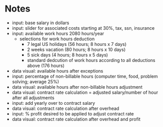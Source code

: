 # Notes

<!-- contract rate calculation -->
- input: base salary in dollars
- input: slider for associated costs starting at 30%, tax, ssn, insurance
- input: available work hours 2080 hours/year
  - selections for work hours deduction
    - 7 legal US holidays (56 hours; 8 hours x 7 days)
    - 2 weeks vacation (80 hours; 8 hours x 10 days)
    - 5 sick days (4 hours; 8 hours x 5 days)
    - standard dedcution of work hours according to all deductions above (176 hours)
- data visual: available hours after exceptions
- input: percentage of non-billable hours (computer time, food, problem solving; average 25%)
- data visual: available hours after non-billable hours adjustment
- data visual: contract rate calculation = adjusted salary/number of hour after all adjustments
- input: add yearly over to contract salary
- data visual: contract rate calculation after overhead
- input: % profit desired to be applied to adjust contract rate
- data visual: contract rate calculation after overhead and profit